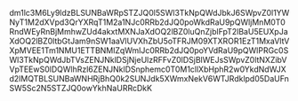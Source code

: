 dm1lc3M6Ly9ldzBLSUNBaWRpSTZJQ0l5SWl3TkNpQWdJbkJ6SWpvZ0l1YWNyT1M2dXVpd3QrYXRqT1M2a1NJc0RRb2dJQ0poWkdRaU9pQWljMnM0T0RndWEyRnBjMmhwZUd4akxtMXNJaXdOQ2lBZ0luQnZjblFpT2lBaU5EUXpJaXdOQ2lBZ0ltbGtJam9nSW1aaVlUVXhZbU5oTFRJM09XTXROR1EzT1MxaVltVXpMVEE1Tm1NMU1ETTBNMlZqWmlJc0RRb2dJQ0poYVdRaU9pQWlPRGc0SWl3TkNpQWdJbTVsZENJNklDSjNjeUlzRFFvZ0lDSjBlWEJsSWpvZ0ltNXZibVVpTEEwS0lDQWlhRzl6ZENJNklDSnphemc0T0M1cllXbHphR2w0YkdNdWJXd2lMQTBLSUNBaWNHRjBhQ0k2SUNJdk5XWmxNekV6WTJRdklpd05DaUFnSW5Sc2N5STZJQ0owYkhNaURRcDkK
